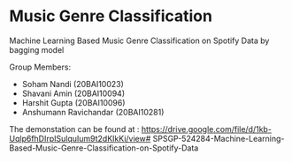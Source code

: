 # Music Genre Classification

Machine Learning Based Music Genre Classification on Spotify Data by bagging model 

Group Members:
- Soham Nandi (20BAI10023)
- Shavani Amin (20BAI10094)
- Harshit Gupta (20BAI10096)
- Anshumann Ravichandar (20BAI10281)

The demonstation can be found at : https://drive.google.com/file/d/1kb-Uqlp6fhDIrpISulquIum9t2dKIkKi/view#   S P S G P - 5 2 4 2 8 4 - M a c h i n e - L e a r n i n g - B a s e d - M u s i c - G e n r e - C l a s s i f i c a t i o n - o n - S p o t i f y - D a t a  
 